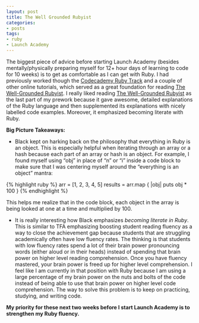 ```yaml
---
layout: post
title: The Well Grounded Rubyist
categories:
- posts
tags:
- ruby
- Launch Academy
---
```


The biggest piece of advice before starting Launch Academy (besides mentally/physically preparing myself for 12+ hour days of learning to code for 10 weeks) is to get as comfortable as I can get with Ruby. I had previously worked though the [Codecademy Ruby Track](http://www.codecademy.com/tracks/ruby) and a couple of other online tutorials, which served as a great foundation for reading [The Well-Grounded Rubyist](http://www.amazon.com/The-Well-Grounded-Rubyist-David-Black/dp/1933988657/ref=sr_1_1?ie=UTF8&qid=1382987281&sr=8-1&keywords=the+well+grounded+rubyist). I really liked reading [The Well-Grounded Rubyist](http://www.amazon.com/The-Well-Grounded-Rubyist-David-Black/dp/1933988657/ref=sr_1_1?ie=UTF8&qid=1382987281&sr=8-1&keywords=the+well+grounded+rubyist) as the last part of my prework because it gave awesome, detailed explanations of the Ruby language and then supplemented its explanations with nicely labelled code examples. Moreover, it emphasized becoming literate with Ruby.

**Big Picture Takeaways:**

- Black kept on harking back on the philosophy that everything in Ruby is an object. This is especially helpful when iterating through an array or a hash because each part of an array or hash is an object. For example, I found myself using “obj” in place of “n” or “i” inside a code block to make sure that I was centering myself around the “everything is an object” mantra:

{% highlight ruby %}
arr = [1, 2, 3, 4, 5]
results = arr.map { |obj| puts obj * 100 }
{% endhighlight %}

This helps me realize that in the code block, each object in the array is being looked at one at a time and multiplied by 100.

- It is really interesting how Black emphasizes _becoming literate in Ruby_. This is similar to TFA emphasizing boosting student reading fluency as a way to close the achievement gap because students that are struggling academically often have low fluency rates. The thinking is that students with low fluency rates spend a lot of their brain power pronouncing words (either aloud or in their heads) instead of spending that brain power on higher level reading comprehension. Once you have fluency mastered, your brain power is freed up for higher level comprehension. I feel like I am currently in that position with Ruby because I am using a large percentage of my brain power on the nuts and bolts of the code instead of being able to use that brain power on higher level code comprehension. The way to solve this problem is to keep on practicing, studying, and writing code.

**My priority for these next two weeks before I start Launch Academy is to strengthen my Ruby fluency.**
